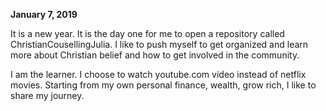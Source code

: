 
**January 7, 2019**<br>

It is a new year. It is the day one for me to open a repository called ChristianCousellingJulia. I like to push myself to get organized and learn more about Christian belief and how to get involved in the community. 

I am the learner. I choose to watch youtube.com video instead of netflix movies. Starting from my own personal finance, wealth, grow rich, I like to share my journey. 



